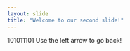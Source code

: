 ```yaml
---
layout: slide
title: "Welcome to our second slide!"
---
```

101011101
Use the left arrow to go back!
